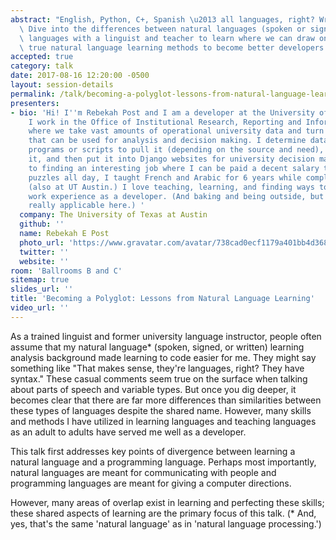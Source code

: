 ```yaml
---
abstract: "English, Python, C+, Spanish \u2013 all languages, right? Wrong? Maybe?\
  \ Dive into the differences between natural languages (spoken or signed) and programming\
  \ languages with a linguist and teacher to learn where we can draw on tried and\
  \ true natural language learning methods to become better developers."
accepted: true
category: talk
date: 2017-08-16 12:20:00 -0500
layout: session-details
permalink: /talk/becoming-a-polyglot-lessons-from-natural-language-learning/
presenters:
- bio: 'Hi! I''m Rebekah Post and I am a developer at the University of Texas at Austin.
    I work in the Office of Institutional Research, Reporting and Information Studies
    where we take vast amounts of operational university data and turn it into information
    that can be used for analysis and decision making. I determine data sources, write
    programs or scripts to pull it (depending on the source and need), help analyze
    it, and then put it into Django websites for university decision makers. Prior
    to finding an interesting job where I can be paid a decent salary to figure out
    puzzles all day, I taught French and Arabic for 6 years while completing a PhD
    (also at UT Austin.) I love teaching, learning, and finding ways to use my previous
    work experience as a developer. (And baking and being outside, but those aren''t
    really applicable here.) '
  company: The University of Texas at Austin
  github: ''
  name: Rebekah E Post
  photo_url: 'https://www.gravatar.com/avatar/738cad0ecf1179a401bb4d368d361579?s=400'
  twitter: ''
  website: ''
room: 'Ballrooms B and C'
sitemap: true
slides_url: ''
title: 'Becoming a Polyglot: Lessons from Natural Language Learning'
video_url: ''
---
```


As a trained linguist and former university language instructor, people often assume that my natural language* (spoken, signed, or written) learning analysis background made learning to code easier for me. They might say something like "That makes sense, they're languages, right? They have syntax." These casual comments seem true on the surface when talking about parts of speech and variable types. But once you dig deeper, it becomes clear that there are far more differences than similarities between these types of languages despite the shared name. However, many skills and methods I have utilized in learning languages and teaching languages as an adult to adults have served me well as a developer.

This talk first addresses key points of divergence between learning a natural language and a programming language. Perhaps most importantly, natural languages are meant for communicating with people and programming languages are meant for giving a computer directions.

However, many areas of overlap exist in learning and perfecting these skills; these shared aspects of learning are the primary focus of this talk.
(* And, yes, that's the same 'natural language' as in 'natural language processing.')
